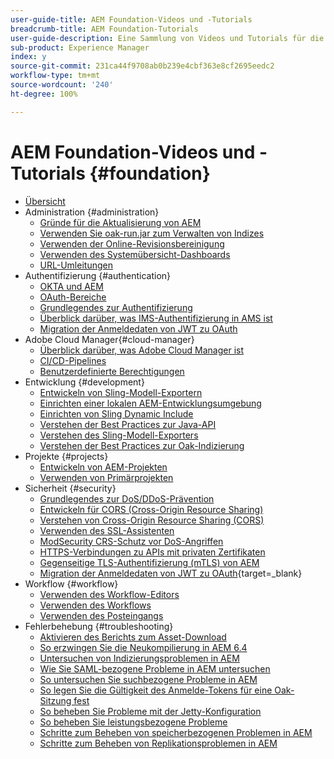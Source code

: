 ```yaml
---
user-guide-title: AEM Foundation-Videos und -Tutorials
breadcrumb-title: AEM Foundation-Tutorials
user-guide-description: Eine Sammlung von Videos und Tutorials für die Adobe Experience Manager Foundation.
sub-product: Experience Manager
index: y
source-git-commit: 231ca44f9708ab0b239e4cbf363e8cf2695eedc2
workflow-type: tm+mt
source-wordcount: '240'
ht-degree: 100%

---
```



# AEM Foundation-Videos und -Tutorials {#foundation}

+ [Übersicht](./overview.md)
+ Administration {#administration}
   + [Gründe für die Aktualisierung von AEM](./administration/understand-reasons-to-upgrade.md)
   + [Verwenden Sie oak-run.jar zum Verwalten von Indizes](./administration/use-oak-run-jar-to-manage-indexes.md)
   + [Verwenden der Online-Revisionsbereinigung](./administration/use-online-revision-clean-up.md)
   + [Verwenden des Systemübersicht-Dashboards](./administration/use-the-system-overview-dashboard.md)
   + [URL-Umleitungen](./administration/url-redirection.md)
+ Authentifizierung {#authentication}
   + [OKTA und AEM](authentication/okta-saml-integration.md)
   + [OAuth-Bereiche](authentication/oauth-code-sample-develop.md)
   + [Grundlegendes zur Authentifizierung](authentication/authentication-support-article-understand.md)
   + [Überblick darüber, was IMS-Authentifizierung in AMS ist](authentication/adobe-ims-authentication-technical-video-understand.md)
   + [Migration der Anmeldedaten von JWT zu OAuth](authentication/jwt-to-oauth-migration.md)
+ Adobe Cloud Manager{#cloud-manager}
   + [Überblick darüber, was Adobe Cloud Manager ist](./cloud-manager/understand-cloud-manager-for-aem.md)
   + [CI/CD-Pipelines](./cloud-manager/use-the-cicd-pipeline-in-cloud-manager-for-aem.md)
   + [Benutzerdefinierte Berechtigungen](./cloud-manager/cloud-permissions.md)
+ Entwicklung {#development}
   + [Entwickeln von Sling-Modell-Exportern](./development/develop-sling-model-exporter.md)
   + [Einrichten einer lokalen AEM-Entwicklungsumgebung](./development/set-up-a-local-aem-development-environment.md)
   + [Einrichten von Sling Dynamic Include](./development/set-up-sling-dynamic-include.md)
   + [Verstehen der Best Practices zur Java-API](./development/understand-java-api-best-practices.md)
   + [Verstehen des Sling-Modell-Exporters](./development/understand-sling-model-exporter.md)
   + [Verstehen der Best Practices zur Oak-Indizierung](./development/understand-indexing-best-practices.md)
+ Projekte {#projects}
   + [Entwickeln von AEM-Projekten](./projects/develop-aem-projects.md)
   + [Verwenden von Primärprojekten](./projects/use-project-masters.md)
+ Sicherheit {#security}
   + [Grundlegendes zur DoS/DDoS-Prävention](./security/understanding-dos-and-prevention-approaches.md)
   + [Entwickeln für CORS (Cross-Origin Resource Sharing)](./security/develop-for-cross-origin-resource-sharing.md)
   + [Verstehen von Cross-Origin Resource Sharing (CORS)](./security/understand-cross-origin-resource-sharing.md)
   + [Verwenden des SSL-Assistenten](./security/use-the-ssl-wizard.md)
   + [ModSecurity CRS-Schutz vor DoS-Angriffen](./security/modsecurity-crs-dos-attack-protection.md)
   + [HTTPS-Verbindungen zu APIs mit privaten Zertifikaten](./security/call-internal-apis-having-private-certificate.md)
   + [Gegenseitige TLS-Authentifizierung (mTLS) von AEM](./security/mutual-tls-authentication.md)
   + [Migration der Anmeldedaten von JWT zu OAuth](https://experienceleague.adobe.com/de/docs/experience-manager-learn/foundation/authentication/jwt-to-oauth-migration){target=_blank}
+ Workflow {#workflow}
   + [Verwenden des Workflow-Editors](./workflow/use-the-workflow-editor.md)
   + [Verwenden des Workflows](./workflow/use-workflow.md)
   + [Verwenden des Posteingangs](./workflow/use-the-inbox.md)
+ Fehlerbehebung {#troubleshooting}
   + [Aktivieren des Berichts zum Asset-Download](./troubleshooting/how-to-enable-asset-download-report.md)
   + [So erzwingen Sie die Neukompilierung in AEM 6.4](./troubleshooting/how-to-force-recompilation.md)
   + [Untersuchen von Indizierungsproblemen in AEM](./troubleshooting/how-to-investigate-indexing-related-issues.md)
   + [Wie Sie SAML-bezogene Probleme in AEM untersuchen](./troubleshooting/how-to-investigate-saml-related-issues.md)
   + [So untersuchen Sie suchbezogene Probleme in AEM](./troubleshooting/how-to-investigate-search-related-issues.md)
   + [So legen Sie die Gültigkeit des Anmelde-Tokens für eine Oak-Sitzung fest](./troubleshooting/how-to-set-the-oak-login-token-session-expiration.md)
   + [So beheben Sie Probleme mit der Jetty-Konfiguration](./troubleshooting/how-to-troubleshoot-issues-related-to-jetty-configuration.md)
   + [So beheben Sie leistungsbezogene Probleme](./troubleshooting/how-to-troubleshoot-performance-related-issues.md)
   + [Schritte zum Beheben von speicherbezogenen Problemen in AEM](./troubleshooting/steps-to-resolve-memory-related-issues.md)
   + [Schritte zum Beheben von Replikationsproblemen in AEM](./troubleshooting/steps-to-resolve-replication-issues.md)
